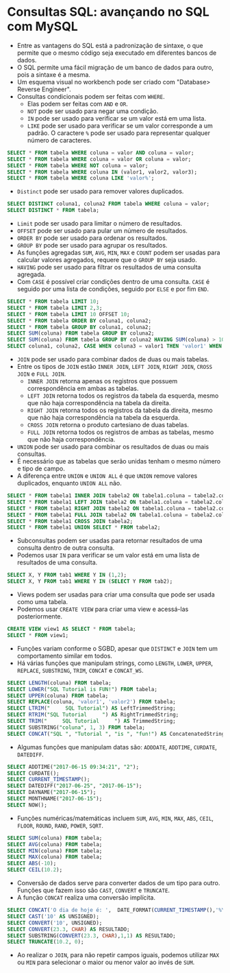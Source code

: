 # Consultas SQL: avançando no SQL com MySQL
- Entre as vantagens do SQL está a padronização de sintaxe, o que permite que o mesmo código seja executado em diferentes bancos de dados.
- O SQL permite uma fácil migração de um banco de dados para outro, pois a sintaxe é a mesma.
- Um esquema visual no workbench pode ser criado com "Database> Reverse Engineer".
- Consultas condicionais podem ser feitas com `WHERE`.
  - Elas podem ser feitas com `AND` e `OR`.
  - `NOT` pode ser usado para negar uma condição.
  - `IN` pode ser usado para verificar se um valor está em uma lista.
  - `LIKE` pode ser usado para verificar se um valor corresponde a um padrão. O caractere `%` pode ser usado para representar qualquer número de caracteres.
```sql	
SELECT * FROM tabela WHERE coluna = valor AND coluna = valor;
SELECT * FROM tabela WHERE coluna = valor OR coluna = valor;
SELECT * FROM tabela WHERE NOT coluna = valor;
SELECT * FROM tabela WHERE coluna IN (valor1, valor2, valor3);
SELECT * FROM tabela WHERE coluna LIKE 'valor%';
```
- `Distinct` pode ser usado para remover valores duplicados.
```sql
SELECT DISTINCT coluna1, coluna2 FROM tabela WHERE coluna = valor;
SELECT DISTINCT * FROM tabela;
```
- `Limit` pode ser usado para limitar o número de resultados.
- `OFFSET` pode ser usado para pular um número de resultados.
- `ORDER BY` pode ser usado para ordenar os resultados.
- `GROUP BY` pode ser usado para agrupar os resultados.
- As funções agregadas `SUM`, `AVG`, `MIN`, `MAX` e `COUNT` podem ser usadas para calcular valores agregados, requere que o `GROUP BY` seja usado.
- `HAVING` pode ser usado para filtrar os resultados de uma consulta agregada.
- Com `CASE` é possível criar condições dentro de uma consulta. `CASE` é seguido por uma lista de condições, seguido por `ELSE` e por fim `END`.
```sql
SELECT * FROM tabela LIMIT 10;
SELECT * FROM tabela LIMIT 2,3;
SELECT * FROM tabela LIMIT 10 OFFSET 10;
SELECT * FROM tabela ORDER BY coluna1, coluna2;
SELECT * FROM tabela GROUP BY coluna1, coluna2;
SELECT SUM(coluna) FROM tabela GROUP BY coluna2;
SELECT SUM(coluna) FROM tabela GROUP BY coluna2 HAVING SUM(coluna) > 100;
SELECT coluna1, coluna2, CASE WHEN coluna3 = valor1 THEN 'valor1' WHEN coluna3 = valor2 THEN 'valor2' ELSE 'valor3' END AS coluna3 FROM tabela;
```
- `JOIN` pode ser usado para combinar dados de duas ou mais tabelas.
- Entre os tipos de `JOIN` estão `INNER JOIN`, `LEFT JOIN`, `RIGHT JOIN`, `CROSS JOIN` e `FULL JOIN`.
  - `INNER JOIN` retorna apenas os registros que possuem correspondência em ambas as tabelas.
  - `LEFT JOIN` retorna todos os registros da tabela da esquerda, mesmo que não haja correspondência na tabela da direita.
  - `RIGHT JOIN` retorna todos os registros da tabela da direita, mesmo que não haja correspondência na tabela da esquerda.
  - `CROSS JOIN` retorna o produto cartesiano de duas tabelas.
  - `FULL JOIN` retorna todos os registros de ambas as tabelas, mesmo que não haja correspondência.
- `UNION` pode ser usado para combinar os resultados de duas ou mais consultas.
- É necessário que as tabelas que serão unidas tenham o mesmo número e tipo de campo.
- A diferença entre `UNION` e `UNION ALL` é que `UNION` remove valores duplicados, enquanto `UNION ALL` não.
```sql
SELECT * FROM tabela1 INNER JOIN tabela2 ON tabela1.coluna = tabela2.coluna;
SELECT * FROM tabela1 LEFT JOIN tabela2 ON tabela1.coluna = tabela2.coluna;
SELECT * FROM tabela1 RIGHT JOIN tabela2 ON tabela1.coluna = tabela2.coluna;
SELECT * FROM tabela1 FULL JOIN tabela2 ON tabela1.coluna = tabela2.coluna;
SELECT * FROM tabela1 CROSS JOIN tabela2;
SELECT * FROM tabela1 UNION SELECT * FROM tabela2;
```
- Subconsultas podem ser usadas para retornar resultados de uma consulta dentro de outra consulta.
- Podemos usar `IN` para verificar se um valor está em uma lista de resultados de uma consulta.
```sql	
SELECT X, Y FROM tab1 WHERE Y IN (1,2);
SELECT X, Y FROM tab1 WHERE Y IN (SELECT Y FROM tab2);
```
- Views podem ser usadas para criar uma consulta que pode ser usada como uma tabela.
- Podemos usar `CREATE VIEW` para criar uma view e acessá-las posteriormente.
```sql
CREATE VIEW view1 AS SELECT * FROM tabela;
SELECT * FROM view1;
```
- Funções variam conforme o SGBD, apesar que `DISTINCT` e `JOIN` tem um comportamento similar em todos.
- Há várias funções que manipulam strings, como `LENGTH`, `LOWER`, `UPPER`, `REPLACE`, `SUBSTRING`, `TRIM`, `CONCAT` e `CONCAT_WS`.
```sql
SELECT LENGTH(coluna) FROM tabela;
SELECT LOWER("SQL Tutorial is FUN!") FROM tabela;
SELECT UPPER(coluna) FROM tabela;
SELECT REPLACE(coluna, 'valor1', 'valor2') FROM tabela;
SELECT LTRIM("     SQL Tutorial") AS LeftTrimmedString;
SELECT RTRIM("SQL Tutorial     ") AS RightTrimmedString;
SELECT TRIM("     SQL Tutorial     ") AS TrimmedString;
SELECT SUBSTRING("coluna", 1, 3) FROM tabela;
SELECT CONCAT("SQL ", "Tutorial ", "is ", "fun!") AS ConcatenatedString;
```
- Algumas funções que manipulam datas são: `ADDDATE`, `ADDTIME`, `CURDATE`, `DATEDIFF`.
```sql
SELECT ADDTIME("2017-06-15 09:34:21", "2");
SELECT CURDATE();
SELECT CURRENT_TIMESTAMP();
SELECT DATEDIFF("2017-06-25", "2017-06-15");
SELECT DAYNAME("2017-06-15");
SELECT MONTHNAME("2017-06-15");
SELECT NOW();
```
- Funções numéricas/matemáticas incluem `SUM`, `AVG`, `MIN`, `MAX`, `ABS`, `CEIL`, `FLOOR`, `ROUND`, `RAND`, `POWER`, `SQRT`.
```sql	
SELECT SUM(coluna) FROM tabela;
SELECT AVG(coluna) FROM tabela;
SELECT MIN(coluna) FROM tabela;
SELECT MAX(coluna) FROM tabela;
SELECT ABS(-10);
SELECT CEIL(10.2);
```
- Conversão de dados serve para converter dados de um tipo para outro. Funções que fazem isso são `CAST`, `CONVERT` e `TRUNCATE`. 
- A função `CONCAT` realiza uma conversão implícita.
```sql
SELECT CONCAT('O dia de hoje é: ',  DATE_FORMAT(CURRENT_TIMESTAMP(),'%Y') ) AS RESULTADO;
SELECT CAST('10' AS UNSIGNED);
SELECT CONVERT('10', UNSIGNED);
SELECT CONVERT(23.3, CHAR) AS RESULTADO;
SELECT SUBSTRING(CONVERT(23.3, CHAR),1,1) AS RESULTADO;
SELECT TRUNCATE(10.2, 0);
```
- Ao realizar o `JOIN`, para não repetir campos iguais, podemos utilizar `MAX` ou `MIN` para selecionar o maior ou menor valor ao invés de `SUM`.
